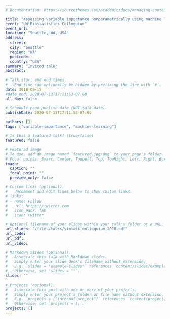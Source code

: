 ```yaml
---
# Documentation: https://sourcethemes.com/academic/docs/managing-content/

title: "Assessing variable importance nonparametrically using machine learning techniques"
event: "UW Biostatistics Colloquium"
event_url:
location: "Seattle, WA, USA"
address:
  street:
  city: "Seattle"
  region: "WA"
  postcode:
  country: "USA"
summary: "Invited talk"
abstract:

# Talk start and end times.
#   End time can optionally be hidden by prefixing the line with `#`.
date: 2018-09-15
#date_end: 2020-07-13T17:11:53-07:00
all_day: false

# Schedule page publish date (NOT talk date).
publishDate: 2020-07-13T17:11:53-07:00

authors: []
tags: ["variable-importance", "machine-learning"]

# Is this a featured talk? (true/false)
featured: false

# Featured image
# To use, add an image named `featured.jpg/png` to your page's folder.
# Focal points: Smart, Center, TopLeft, Top, TopRight, Left, Right, BottomLeft, Bottom, BottomRight.
image:
  caption: ""
  focal_point: ""
  preview_only: false

# Custom links (optional).
#   Uncomment and edit lines below to show custom links.
# links:
# - name: Follow
#   url: https://twitter.com
#   icon_pack: fab
#   icon: twitter

# Optional filename of your slides within your talk's folder or a URL.
url_slides: "/files/talks/vimtalk_colloquium_2018.pdf"
url_code:
url_pdf:
url_video:

# Markdown Slides (optional).
#   Associate this talk with Markdown slides.
#   Simply enter your slide deck's filename without extension.
#   E.g. `slides = "example-slides"` references `content/slides/example-slides.md`.
#   Otherwise, set `slides = ""`.
slides: ""

# Projects (optional).
#   Associate this post with one or more of your projects.
#   Simply enter your project's folder or file name without extension.
#   E.g. `projects = ["internal-project"]` references `content/project/deep-learning/index.md`.
#   Otherwise, set `projects = []`.
projects: []
---
```

